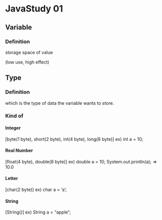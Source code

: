 <h1>JavaStudy 01</h1>

<h2>Variable</h2>
<h3>Definition</h3>
<p>storage space of value</p>
<p>(low use, high effect)</p>

<h2>Type</h2>
<h3>Definition</h3>
<p>which is the type of data the variable wants to store.</p>
<h3>Kind of</h3>
<h4>Integer</h4>
<p>[byte(1 byte), short(2 byte), int(4 byte), long(8 byte)] ex) int a = 10;</p>
<h4>Real Number</h4>
<p>[float(4 byte), double(8 byte)] ex) double a = 10; System.out.println(a); => 10.0</p>
<h4>Letter</h4>
<p>[char(2 byte)] ex) char a = ’a’;</p>
<h4>String</h4>
<p>[String()] ex) String a = “apple“;</p>
